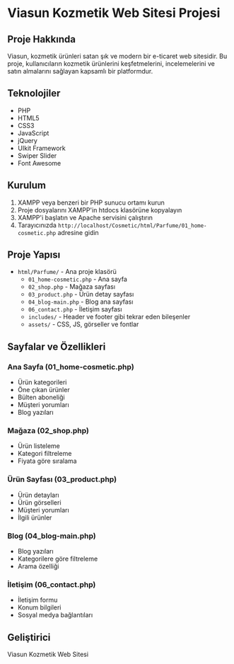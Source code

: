 # Viasun Kozmetik Web Sitesi Projesi

## Proje Hakkında
Viasun, kozmetik ürünleri satan şık ve modern bir e-ticaret web sitesidir. Bu proje, kullanıcıların kozmetik ürünlerini keşfetmelerini, incelemelerini ve satın almalarını sağlayan kapsamlı bir platformdur.

## Teknolojiler
- PHP
- HTML5
- CSS3
- JavaScript
- jQuery
- UIkit Framework
- Swiper Slider
- Font Awesome

## Kurulum
1. XAMPP veya benzeri bir PHP sunucu ortamı kurun
2. Proje dosyalarını XAMPP'in htdocs klasörüne kopyalayın
3. XAMPP'i başlatın ve Apache servisini çalıştırın
4. Tarayıcınızda `http://localhost/Cosmetic/html/Parfume/01_home-cosmetic.php` adresine gidin

## Proje Yapısı
- `html/Parfume/` - Ana proje klasörü
  - `01_home-cosmetic.php` - Ana sayfa
  - `02_shop.php` - Mağaza sayfası
  - `03_product.php` - Ürün detay sayfası
  - `04_blog-main.php` - Blog ana sayfası
  - `06_contact.php` - İletişim sayfası
  - `includes/` - Header ve footer gibi tekrar eden bileşenler
  - `assets/` - CSS, JS, görseller ve fontlar

## Sayfalar ve Özellikleri

### Ana Sayfa (01_home-cosmetic.php)
- Ürün kategorileri
- Öne çıkan ürünler
- Bülten aboneliği
- Müşteri yorumları
- Blog yazıları

### Mağaza (02_shop.php)
- Ürün listeleme
- Kategori filtreleme
- Fiyata göre sıralama

### Ürün Sayfası (03_product.php)
- Ürün detayları
- Ürün görselleri
- Müşteri yorumları
- İlgili ürünler

### Blog (04_blog-main.php)
- Blog yazıları
- Kategorilere göre filtreleme
- Arama özelliği

### İletişim (06_contact.php)
- İletişim formu
- Konum bilgileri
- Sosyal medya bağlantıları



## Geliştirici
Viasun Kozmetik Web Sitesi